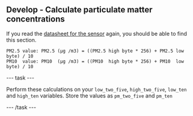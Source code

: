 ## Develop - Calculate particulate matter concentrations

If you read the [datasheet for the sensor](https://cdn-reichelt.de/documents/datenblatt/X200/SDS011-DATASHEET.pdf) again, you should be able to find this section.

```
PM2.5 value: PM2.5 (μg /m3) = ((PM2.5 high byte * 256) + PM2.5 low byte) / 10
PM10  value: PM10  (μg /m3) = ((PM10  high byte * 256) + PM10  low byte) / 10
```

--- task ---

Perform these calculations on your `low_two_five`, `high_two_five`, `low_ten` and `high_ten` variables. Store the values as `pm_two_five` and `pm_ten`

--- /task ---
